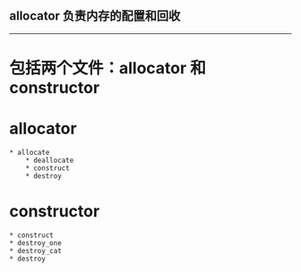 ## allocator 负责内存的配置和回收

------

# 包括两个文件：allocator 和 constructor

# allocator 
    * allocate
        * deallocate
        * construct
        * destroy

# constructor
    * construct
    * destroy_one
    * destroy_cat
    * destroy
